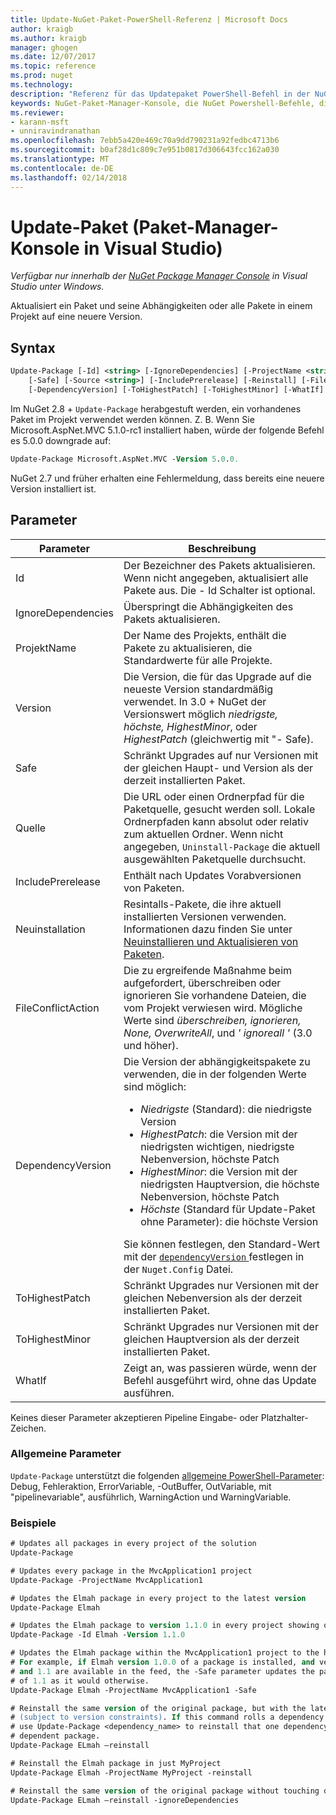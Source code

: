 ```yaml
---
title: Update-NuGet-Paket-PowerShell-Referenz | Microsoft Docs
author: kraigb
ms.author: kraigb
manager: ghogen
ms.date: 12/07/2017
ms.topic: reference
ms.prod: nuget
ms.technology: 
description: "Referenz für das Updatepaket PowerShell-Befehl in der NuGet-Paket-Manager-Konsole in Visual Studio."
keywords: NuGet-Paket-Manager-Konsole, die NuGet Powershell-Befehle, die NuGet Powershell-Referenz, Update-Paket
ms.reviewer:
- karann-msft
- unniravindranathan
ms.openlocfilehash: 7ebb5a420e469c70a9dd790231a92fedbc4713b6
ms.sourcegitcommit: b0af28d1c809c7e951b0817d306643fcc162a030
ms.translationtype: MT
ms.contentlocale: de-DE
ms.lasthandoff: 02/14/2018
---
```

# <a name="update-package-package-manager-console-in-visual-studio"></a>Update-Paket (Paket-Manager-Konsole in Visual Studio)

*Verfügbar nur innerhalb der [NuGet Package Manager Console](package-manager-console.md) in Visual Studio unter Windows.*

Aktualisiert ein Paket und seine Abhängigkeiten oder alle Pakete in einem Projekt auf eine neuere Version.

## <a name="syntax"></a>Syntax

```ps
Update-Package [-Id] <string> [-IgnoreDependencies] [-ProjectName <string>] [-Version <string>]
    [-Safe] [-Source <string>] [-IncludePrerelease] [-Reinstall] [-FileConflictAction]
    [-DependencyVersion] [-ToHighestPatch] [-ToHighestMinor] [-WhatIf] [<CommonParameters>]
```

Im NuGet 2.8 + `Update-Package` herabgestuft werden, ein vorhandenes Paket im Projekt verwendet werden können. Z. B. Wenn Sie Microsoft.AspNet.MVC 5.1.0-rc1 installiert haben, würde der folgende Befehl es 5.0.0 downgrade auf:

```ps
Update-Package Microsoft.AspNet.MVC -Version 5.0.0.
```

NuGet 2.7 und früher erhalten eine Fehlermeldung, dass bereits eine neuere Version installiert ist.

## <a name="parameters"></a>Parameter

|  Parameter | Beschreibung |
| --- | --- |
| Id | Der Bezeichner des Pakets aktualisieren. Wenn nicht angegeben, aktualisiert alle Pakete aus. Die - Id Schalter ist optional. |
| IgnoreDependencies | Überspringt die Abhängigkeiten des Pakets aktualisieren. |
| ProjektName | Der Name des Projekts, enthält die Pakete zu aktualisieren, die Standardwerte für alle Projekte. |
| Version | Die Version, die für das Upgrade auf die neueste Version standardmäßig verwendet. In 3.0 + NuGet der Versionswert möglich *niedrigste, höchste, HighestMinor*, oder *HighestPatch* (gleichwertig mit "- Safe). |
| Safe | Schränkt Upgrades auf nur Versionen mit der gleichen Haupt- und Version als der derzeit installierten Paket. |
| Quelle | Die URL oder einen Ordnerpfad für die Paketquelle, gesucht werden soll. Lokale Ordnerpfaden kann absolut oder relativ zum aktuellen Ordner. Wenn nicht angegeben, `Uninstall-Package` die aktuell ausgewählten Paketquelle durchsucht. |
| IncludePrerelease | Enthält nach Updates Vorabversionen von Paketen. |
| Neuinstallation | Resintalls-Pakete, die ihre aktuell installierten Versionen verwenden. Informationen dazu finden Sie unter [Neuinstallieren und Aktualisieren von Paketen](../consume-packages/reinstalling-and-updating-packages.md). |
| FileConflictAction | Die zu ergreifende Maßnahme beim aufgefordert, überschreiben oder ignorieren Sie vorhandene Dateien, die vom Projekt verwiesen wird. Mögliche Werte sind *überschreiben, ignorieren, None, OverwriteAll*, und *' ignoreall '* (3.0 und höher). |
| DependencyVersion | Die Version der abhängigkeitspakete zu verwenden, die in der folgenden Werte sind möglich:<br/><ul><li>*Niedrigste* (Standard): die niedrigste Version</li><li>*HighestPatch*: die Version mit der niedrigsten wichtigen, niedrigste Nebenversion, höchste Patch</li><li>*HighestMinor*: die Version mit der niedrigsten Hauptversion, die höchste Nebenversion, höchste Patch</li><li>*Höchste* (Standard für Update-Paket ohne Parameter): die höchste Version</li></ul>Sie können festlegen, den Standard-Wert mit der [ `dependencyVersion` ](../reference/nuget-config-file.md#config-section) festlegen in der `Nuget.Config` Datei. |
| ToHighestPatch | Schränkt Upgrades nur Versionen mit der gleichen Nebenversion als der derzeit installierten Paket. |
| ToHighestMinor | Schränkt Upgrades nur Versionen mit der gleichen Hauptversion als der derzeit installierten Paket. |
| WhatIf | Zeigt an, was passieren würde, wenn der Befehl ausgeführt wird, ohne das Update ausführen. |

Keines dieser Parameter akzeptieren Pipeline Eingabe- oder Platzhalter-Zeichen.

### <a name="common-parameters"></a>Allgemeine Parameter

`Update-Package` unterstützt die folgenden [allgemeine PowerShell-Parameter](http://go.microsoft.com/fwlink/?LinkID=113216): Debug, Fehleraktion, ErrorVariable, -OutBuffer, OutVariable, mit "pipelinevariable", ausführlich, WarningAction und WarningVariable.

### <a name="examples"></a>Beispiele

```ps
# Updates all packages in every project of the solution
Update-Package

# Updates every package in the MvcApplication1 project
Update-Package -ProjectName MvcApplication1

# Updates the Elmah package in every project to the latest version
Update-Package Elmah

# Updates the Elmah package to version 1.1.0 in every project showing optional -Id usage
Update-Package -Id Elmah -Version 1.1.0

# Updates the Elmah package within the MvcApplication1 project to the highest "safe" version.
# For example, if Elmah version 1.0.0 of a package is installed, and versions 1.0.1, 1.0.2,
# and 1.1 are available in the feed, the -Safe parameter updates the package to 1.0.2 instead
# of 1.1 as it would otherwise.
Update-Package Elmah -ProjectName MvcApplication1 -Safe

# Reinstall the same version of the original package, but with the latest version of dependencies
# (subject to version constraints). If this command rolls a dependency back to an earlier version,
# use Update-Package <dependency_name> to reinstall that one dependency without affecting the
# dependent package.
Update-Package ELmah –reinstall 

# Reinstall the Elmah package in just MyProject
Update-Package Elmah -ProjectName MyProject -reinstall

# Reinstall the same version of the original package without touching dependencies.
Update-Package ELmah –reinstall -ignoreDependencies
```